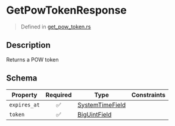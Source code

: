 # GetPowTokenResponse
> Defined in [get_pow_token.rs](../../../../interface/src/interface/routes/get_pow_token.rs)

## Description
Returns a POW token

## Schema

| Property | Required | Type | Constraints |
| --- | :---: | --- | --- |
| `expires_at` | ✅ | [SystemTimeField](../../fields/system_time/SystemTimeField.md) |     | 
| `token` | ✅ | [BigUintField](../../fields/big_uint/BigUintField.md) |     | 


